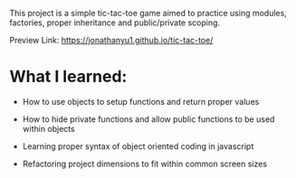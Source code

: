 This project is a simple tic-tac-toe game aimed to practice using modules, factories, proper inheritance and public/private scoping.

Preview Link: https://jonathanyu1.github.io/tic-tac-toe/

# What I learned: #

* How to use objects to setup functions and return proper values

* How to hide private functions and allow public functions to be used within objects

* Learning proper syntax of object oriented coding in javascript

* Refactoring project dimensions to fit within common screen sizes